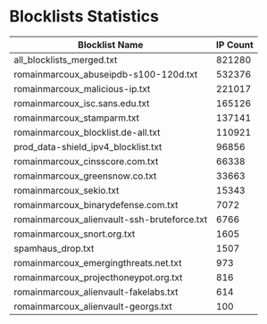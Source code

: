 # Blocklists Statistics
| Blocklist Name | IP Count |
|----|----|
| all_blocklists_merged.txt | 821280 |
| romainmarcoux_abuseipdb-s100-120d.txt | 532376 |
| romainmarcoux_malicious-ip.txt | 221017 |
| romainmarcoux_isc.sans.edu.txt | 165126 |
| romainmarcoux_stamparm.txt | 137141 |
| romainmarcoux_blocklist.de-all.txt | 110921 |
| prod_data-shield_ipv4_blocklist.txt | 96856 |
| romainmarcoux_cinsscore.com.txt | 66338 |
| romainmarcoux_greensnow.co.txt | 33663 |
| romainmarcoux_sekio.txt | 15343 |
| romainmarcoux_binarydefense.com.txt | 7072 |
| romainmarcoux_alienvault-ssh-bruteforce.txt | 6766 |
| romainmarcoux_snort.org.txt | 1605 |
| spamhaus_drop.txt | 1507 |
| romainmarcoux_emergingthreats.net.txt | 973 |
| romainmarcoux_projecthoneypot.org.txt | 816 |
| romainmarcoux_alienvault-fakelabs.txt | 614 |
| romainmarcoux_alienvault-georgs.txt | 100 |
